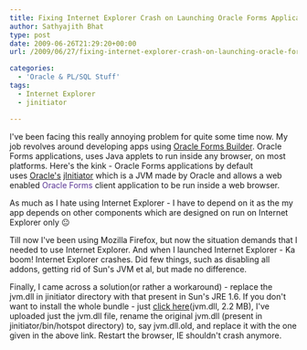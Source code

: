 ```yaml
---
title: Fixing Internet Explorer Crash on Launching Oracle Forms Application with jInitiator
author: Sathyajith Bhat
type: post
date: 2009-06-26T21:29:20+00:00
url: /2009/06/27/fixing-internet-explorer-crash-on-launching-oracle-forms-application-with-jinitiator/

categories:
  - 'Oracle & PL/SQL Stuff'
tags:
  - Internet Explorer
  - jinitiator

---
```

I've been facing this really annoying problem for quite some time now. My job revolves around developing apps using [Oracle Forms Builder][1]. Oracle Forms applications, uses Java applets to run inside any browser, on most platforms. Here's the kink - Oracle Forms applications by default uses [Oracle's][2] [jInitiator][3] which is a JVM made by Oracle and allows a web enabled <a style="text-decoration: none; background-image: none; background-repeat: initial; background-attachment: initial; -webkit-background-clip: initial; -webkit-background-origin: initial; background-color: initial; color: #5a3696; background-position: initial initial;" title="Oracle Forms" href="https://en.wikipedia.org/wiki/Oracle_Forms">Oracle Forms</a> client application to be run inside a web browser.

As much as I hate using Internet Explorer - I have to depend on it as the my app depends on other components which are designed on run on Internet Explorer only 😐 

Till now I've been using Mozilla Firefox, but now the situation demands that I needed to use Internet Explorer. And when I launched Internet Explorer - Ka boom! Internet Explorer crashes. Did few things, such as disabling all addons, getting rid of Sun's JVM et al, but made no difference.



Finally, I came across a solution(or rather a workaround) - replace the jvm.dll in jinitiator directory with that present in Sun's JRE 1.6. If you don't want to install the whole bundle - just [click here][4](jvm.dll, 2.2 MB), I've uploaded just the jvm.dll file, rename the original jvm.dll (present in jinitiator/bin/hotspot directory) to, say jvm.dll.old, and replace it with the one given in the above link. Restart the browser, IE shouldn't crash anymore.

 [1]: https://en.wikipedia.org/wiki/Oracle%20Forms
 [2]: https://en.wikipedia.org/wiki/Oracle%20Corporation
 [3]: https://en.wikipedia.org/wiki/Jinitiator
 [4]: https://files.getdropbox.com/u/3353/jvm.dll
